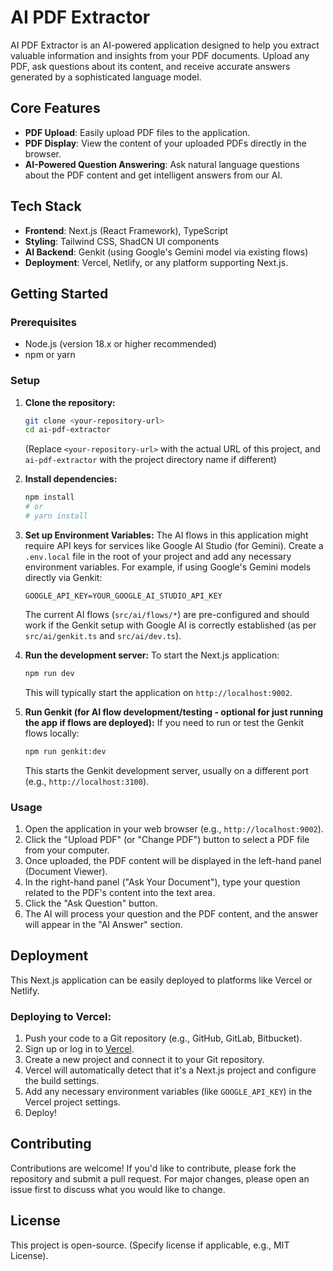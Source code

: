 # AI PDF Extractor

AI PDF Extractor is an AI-powered application designed to help you extract valuable information and insights from your PDF documents. Upload any PDF, ask questions about its content, and receive accurate answers generated by a sophisticated language model.

## Core Features

-   **PDF Upload**: Easily upload PDF files to the application.
-   **PDF Display**: View the content of your uploaded PDFs directly in the browser.
-   **AI-Powered Question Answering**: Ask natural language questions about the PDF content and get intelligent answers from our AI.

## Tech Stack

-   **Frontend**: Next.js (React Framework), TypeScript
-   **Styling**: Tailwind CSS, ShadCN UI components
-   **AI Backend**: Genkit (using Google's Gemini model via existing flows)
-   **Deployment**: Vercel, Netlify, or any platform supporting Next.js.

## Getting Started

### Prerequisites

-   Node.js (version 18.x or higher recommended)
-   npm or yarn

### Setup

1.  **Clone the repository:**
    ```bash
    git clone <your-repository-url>
    cd ai-pdf-extractor
    ```
    (Replace `<your-repository-url>` with the actual URL of this project, and `ai-pdf-extractor` with the project directory name if different)

2.  **Install dependencies:**
    ```bash
    npm install
    # or
    # yarn install
    ```

3.  **Set up Environment Variables:**
    The AI flows in this application might require API keys for services like Google AI Studio (for Gemini). Create a `.env.local` file in the root of your project and add any necessary environment variables. For example, if using Google's Gemini models directly via Genkit:
    ```env
    GOOGLE_API_KEY=YOUR_GOOGLE_AI_STUDIO_API_KEY
    ```
    The current AI flows (`src/ai/flows/*`) are pre-configured and should work if the Genkit setup with Google AI is correctly established (as per `src/ai/genkit.ts` and `src/ai/dev.ts`).

4.  **Run the development server:**
    To start the Next.js application:
    ```bash
    npm run dev
    ```
    This will typically start the application on `http://localhost:9002`.

5.  **Run Genkit (for AI flow development/testing - optional for just running the app if flows are deployed):**
    If you need to run or test the Genkit flows locally:
    ```bash
    npm run genkit:dev
    ```
    This starts the Genkit development server, usually on a different port (e.g., `http://localhost:3100`).

### Usage

1.  Open the application in your web browser (e.g., `http://localhost:9002`).
2.  Click the "Upload PDF" (or "Change PDF") button to select a PDF file from your computer.
3.  Once uploaded, the PDF content will be displayed in the left-hand panel (Document Viewer).
4.  In the right-hand panel ("Ask Your Document"), type your question related to the PDF's content into the text area.
5.  Click the "Ask Question" button.
6.  The AI will process your question and the PDF content, and the answer will appear in the "AI Answer" section.

## Deployment

This Next.js application can be easily deployed to platforms like Vercel or Netlify.

### Deploying to Vercel:

1.  Push your code to a Git repository (e.g., GitHub, GitLab, Bitbucket).
2.  Sign up or log in to [Vercel](https://vercel.com).
3.  Create a new project and connect it to your Git repository.
4.  Vercel will automatically detect that it's a Next.js project and configure the build settings.
5.  Add any necessary environment variables (like `GOOGLE_API_KEY`) in the Vercel project settings.
6.  Deploy!

## Contributing

Contributions are welcome! If you'd like to contribute, please fork the repository and submit a pull request. For major changes, please open an issue first to discuss what you would like to change.

## License

This project is open-source. (Specify license if applicable, e.g., MIT License).
